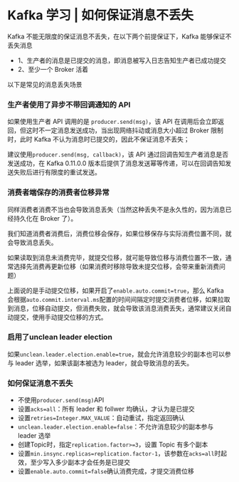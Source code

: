 # Kafka 学习 | 如何保证消息不丢失

Kafka 不能无限度的保证消息不丢失，在以下两个前提保证下，Kafka 能够保证不丢失消息

- 1、生产者的消息是已提交的消息，即消息被写入日志告知生产者已成功提交
- 2、至少一个 Broker 活着

以下是常见的消息丢失场景

### 生产者使用了异步不带回调通知的 API

如果使用生产者 API 调用的是 `producer.send(msg)`，该 API 在调用后会立即返回，但这时不一定消息发送成功，当出现网络抖动或消息大小超过 Broker 限制时，此时 Kafka 不认为消息时已提交的，因此不保证消息不丢失；

建议使用`producer.send(msg, callback)`，该 API 通过回调告知生产者消息是否发送成功，在 Kafka 0.11.0.0 版本后提供了消息发送幂等传递，可以在回调告知发送失败后进行有限度的重试发送。

### 消费者端保存的消费者位移异常

同样消费者消费不当也会导致消息丢失（当然这种丢失不是永久性的，因为消息已经持久化在 Broker 了）。

我们知道消费者消费后，消费位移会保存，如果位移保存与实际消费位置不同，就会导致消息丢失。

如果读取到消息未消费完毕，就提交位移，就可能导致位移与消费位置不一致，通常选择先消费再更新位移（如果消费时移除导致未提交位移，会带来重新消费问题）

上面说的是手动提交位移，如果开启了`enable.auto.commit=true`，那么 Kafka 会根据`auto.commit.interval.ms`配置的时间间隔定时提交消费者位移，如果拉取到消息，位移自动提交，但消费失败，就会导致该消息消费丢失，通常建议关闭自动提交，使用手动提交位移的方式。

### 启用了unclean leader election

如果`unclean.leader.election.enable=true`，就会允许消息较少的副本也可以参与 leader 选举，如果该副本被选为 leader，就会导致消息的丢失。

### 如何保证消息不丢失

- 不使用`producer.send(msg)`API
- 设置`acks=all`：所有 leader 和 follwer 均确认，才认为是已提交
- 设置`retries=Integer.MAX_VALUE`：自动重试，指定返回确认
- `unclean.leader.election.enable=false`：不允许消息较少的副本参与 leader 选举
- 创建Topic时，指定`replication.factor>=3`，设置 Topic 有多个副本
- 设置`min.insync.replicas=replication.factor-1`，该参数在`acks=all`时起效，至少写入多少副本才会任务是已提交
- 设置`enable.auto.commit=false`确认消费完成，才提交消费位移







